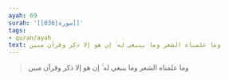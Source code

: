 ```yaml
---
ayah: 69
surah: '[[036|سورة]]'
tags:
- quran/ayah
text: وما علمناه الشعر وما ينبغي له ۚ إن هو إلا ذكر وقرآن مبين
---
```

> وما علمناه الشعر وما ينبغي له ۚ إن هو إلا ذكر وقرآن مبين
